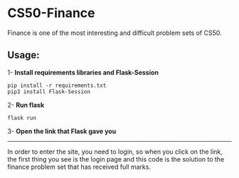 # CS50-Finance
Finance is one of the most interesting and difficult problem sets of CS50.

## Usage:
1- **Install requirements libraries and Flask-Session**
```
pip install -r requirements.txt
pip3 install Flask-Session
```

2- **Run flask**
```
flask run
```

3- **Open the link that Flask gave you**
___

In order to enter the site, you need to login, so when you click on the link, the first thing you see is the login page and this code is the solution to the finance problem set that has received full marks.
